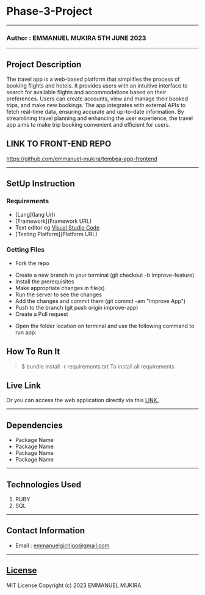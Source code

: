 # Phase-3-Project
*****
### Author : EMMANUEL MUKIRA 5TH JUNE 2023
****
## Project Description
The travel app is a web-based platform that simplifies the process of booking flights and hotels. It provides users with an intuitive interface to search for available flights and accommodations based on their preferences. Users can create accounts, view and manage their booked trips, and make new bookings. The app integrates with external APIs to fetch real-time data, ensuring accurate and up-to-date information. By streamlining travel planning and enhancing the user experience, the travel app aims to make trip booking convenient and efficient for users.

## LINK TO FRONT-END REPO
https://github.com/emmanuel-mukira/tembea-app-frontend


********
## SetUp Instruction
### Requirements
* [Lang](lang Url)
* [Framework](Framework URL)
* Text editor eg [Visual Studio Code](https://code.visualstudio.com/download)
* [Testing Platform](Platform URL)


### Getting Files
* Fork the repo
- Create a new branch in your terminal (git checkout -b improve-feature)
- Install the prerequisites
- Make appropriate changes in file(s)
- Run the server to see the changes
- Add the changes and commit them (git commit -am "Improve App")
- Push to the branch (git push origin improve-app)
- Create a Pull request
* Open the folder location on terminal and use the following command to run app:

## How To Run It
>  $ bundle install -r requirements.txt
To install all requirements

> 
## Live Link
Or you can access the web application directly via this [LINK.](link.com/)
*****
## Dependencies
- Package Name
- Package Name
- Package Name
- Package Name
*****
## Technologies Used
1. RUBY
2. SQL
*****
## Contact Information
* Email : emmanuelgichigo@gmail.com
*****
## [License](LICENSE)
MIT License
Copyright (c) 2023 EMMANUEL MUKIRA
